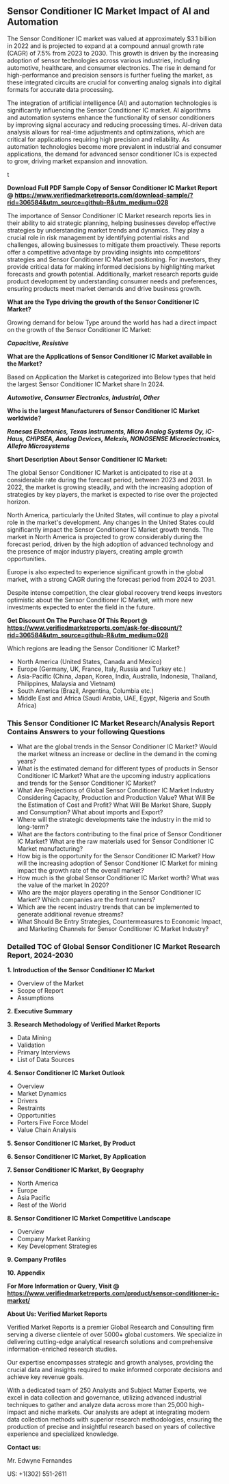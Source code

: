 <h2>Sensor Conditioner IC Market Impact of AI and Automation</h2><p>The Sensor Conditioner IC market was valued at approximately $3.1 billion in 2022 and is projected to expand at a compound annual growth rate (CAGR) of 7.5% from 2023 to 2030. This growth is driven by the increasing adoption of sensor technologies across various industries, including automotive, healthcare, and consumer electronics. The rise in demand for high-performance and precision sensors is further fueling the market, as these integrated circuits are crucial for converting analog signals into digital formats for accurate data processing.</p><p>The integration of artificial intelligence (AI) and automation technologies is significantly influencing the Sensor Conditioner IC market. AI algorithms and automation systems enhance the functionality of sensor conditioners by improving signal accuracy and reducing processing times. AI-driven data analysis allows for real-time adjustments and optimizations, which are critical for applications requiring high precision and reliability. As automation technologies become more prevalent in industrial and consumer applications, the demand for advanced sensor conditioner ICs is expected to grow, driving market expansion and innovation.</p>t</p><p id="" class=""><strong>Download Full PDF Sample Copy of Sensor Conditioner IC Market Report @ <a href="https://www.verifiedmarketreports.com/download-sample/?rid=306584&utm_source=github-R&utm_medium=028" target="_blank">https://www.verifiedmarketreports.com/download-sample/?rid=306584&utm_source=github-R&utm_medium=028</a></strong></p><p>The importance of&nbsp;Sensor Conditioner IC Market research reports lies in their ability to aid strategic planning, helping businesses develop effective strategies by understanding market trends and dynamics. They play a crucial role in risk management by identifying potential risks and challenges, allowing businesses to mitigate them proactively. These reports offer a competitive advantage by providing insights into competitors' strategies and Sensor Conditioner IC Market positioning. For investors, they provide critical data for making informed decisions by highlighting market forecasts and growth potential. Additionally, market research reports guide product development by understanding consumer needs and preferences, ensuring products meet market demands and drive business growth.</p><p><strong>What are the&nbsp;Type driving the growth of the Sensor Conditioner IC Market?</strong></p><p id="" class="">Growing demand for below Type around the world has had a direct impact on the growth of the Sensor Conditioner IC Market:</p><em><strong>Capacitive, Resistive</strong></em></p><strong>What are the&nbsp;Applications&nbsp;of Sensor Conditioner IC Market available in the Market?</strong></p><p id="" class="">Based on Application the Market is categorized into Below types that held the largest Sensor Conditioner IC Market share In 2024.</p><em><strong>Automotive, Consumer Electronics, Industrial, Other</strong></em></p><strong>Who is the largest Manufacturers of Sensor Conditioner IC Market worldwide?</strong></p><p><em><strong>Renesas Electronics, Texas Instruments, Micro Analog Systems Oy, iC-Haus, CHIPSEA, Analog Devices, Melexis, NONOSENSE Microelectronics, Allefro Microsystems</strong></em></p><p id="" class=""><strong>Short Description About Sensor Conditioner IC Market:</strong></p><p>The global Sensor Conditioner IC Market is anticipated to rise at a considerable rate during the forecast period, between 2023 and 2031. In 2022, the market is growing steadily, and with the increasing adoption of strategies by key players, the market is expected to rise over the projected horizon.</p><p>North America, particularly the United States, will continue to play a pivotal role in the market's development. Any changes in the United States could significantly impact the Sensor Conditioner IC Market growth trends. The market in North America is projected to grow considerably during the forecast period, driven by the high adoption of advanced technology and the presence of major industry players, creating ample growth opportunities.</p><p>Europe is also expected to experience significant growth in the global market, with a strong CAGR during the forecast period from 2024 to 2031.</p><p>Despite intense competition, the clear global recovery trend keeps investors optimistic about the Sensor Conditioner IC Market, with more new investments expected to enter the field in the future.</p><p id="" class=""><strong>Get Discount On The Purchase Of This Report @ <a href="https://www.verifiedmarketreports.com/ask-for-discount/?rid=306584&utm_source=github-R&utm_medium=028" target="_blank">https://www.verifiedmarketreports.com/ask-for-discount/?rid=306584&utm_source=github-R&utm_medium=028</a></strong></p>Which regions are leading the Sensor Conditioner IC Market?</p><ul><li>North America (United States, Canada and Mexico)</li><li>Europe (Germany, UK, France, Italy, Russia and Turkey etc.)</li><li>Asia-Pacific (China, Japan, Korea, India, Australia, Indonesia, Thailand, Philippines, Malaysia and Vietnam)</li><li>South America (Brazil, Argentina, Columbia etc.)</li><li>Middle East and Africa (Saudi Arabia, UAE, Egypt, Nigeria and South Africa)</li></ul><h3 id="" class="">This Sensor Conditioner IC Market Research/Analysis Report Contains Answers to your following Questions</h3><ul><li>What are the global trends in the Sensor Conditioner IC Market? Would the market witness an increase or decline in the demand in the coming years?</li><li>What is the estimated demand for different types of products in Sensor Conditioner IC Market? What are the upcoming industry applications and trends for the Sensor Conditioner IC Market?</li><li>What Are Projections of Global Sensor Conditioner IC Market Industry Considering Capacity, Production and Production Value? What Will Be the Estimation of Cost and Profit? What Will Be Market Share, Supply and Consumption? What about imports and Export?</li><li>Where will the strategic developments take the industry in the mid to long-term?</li><li>What are the factors contributing to the final price of Sensor Conditioner IC Market? What are the raw materials used for Sensor Conditioner IC Market manufacturing?</li><li>How big is the opportunity for the Sensor Conditioner IC Market? How will the increasing adoption of Sensor Conditioner IC Market for mining impact the growth rate of the overall market?</li><li>How much is the global Sensor Conditioner IC Market worth? What was the value of the market In 2020?</li><li>Who are the major players operating in the Sensor Conditioner IC Market? Which companies are the front runners?</li><li>Which are the recent industry trends that can be implemented to generate additional revenue streams?</li><li>What Should Be Entry Strategies, Countermeasures to Economic Impact, and Marketing Channels for Sensor Conditioner IC Market Industry?</li></ul><h3 id="" class="">Detailed TOC of Global Sensor Conditioner IC Market Research Report, 2024-2030</h3><p id="" class=""><strong>1. Introduction of the Sensor Conditioner IC Market</strong></p><ul><li>Overview of the Market</li><li>Scope of Report</li><li>Assumptions</li></ul><p id="" class=""><strong>2. Executive Summary</strong></p><p id="" class=""><strong>3. Research Methodology of Verified Market Reports</strong></p><ul><li>Data Mining</li><li>Validation</li><li>Primary Interviews</li><li>List of Data Sources</li></ul><p id="" class=""><strong>4. Sensor Conditioner IC Market Outlook</strong></p><ul><li>Overview</li><li>Market Dynamics</li><li>Drivers</li><li>Restraints</li><li>Opportunities</li><li>Porters Five Force Model</li><li>Value Chain Analysis</li></ul><p id="" class=""><strong>5. Sensor Conditioner IC Market, By Product</strong></p><p id="" class=""><strong>6. Sensor Conditioner IC Market, By Application</strong></p><p id="" class=""><strong>7. Sensor Conditioner IC Market, By Geography</strong></p><ul><li>North America</li><li>Europe</li><li>Asia Pacific</li><li>Rest of the World</li></ul><p id="" class=""><strong>8. Sensor Conditioner IC Market Competitive Landscape</strong></p><ul><li>Overview</li><li>Company Market Ranking</li><li>Key Development Strategies</li></ul><p id="" class=""><strong>9. Company Profiles</strong></p><p id="" class=""><strong>10. Appendix</strong></p><p id="" class=""><strong>For More Information or Query, Visit @ <a href="https://www.verifiedmarketreports.com/product/sensor-conditioner-ic-market/" target="_blank">https://www.verifiedmarketreports.com/product/sensor-conditioner-ic-market/</a></strong></p><p id="" class=""><strong>About Us: Verified Market Reports</strong></p><p id="" class="">Verified Market Reports is a premier Global Research and Consulting firm serving a diverse clientele of over 5000+ global customers. We specialize in delivering cutting-edge analytical research solutions and comprehensive information-enriched research studies.</p><p id="" class="">Our expertise encompasses strategic and growth analyses, providing the crucial data and insights required to make informed corporate decisions and achieve key revenue goals.</p><p id="" class="">With a dedicated team of 250 Analysts and Subject Matter Experts, we excel in data collection and governance, utilizing advanced industrial techniques to gather and analyze data across more than 25,000 high-impact and niche markets. Our analysts are adept at integrating modern data collection methods with superior research methodologies, ensuring the production of precise and insightful research based on years of collective experience and specialized knowledge.</p><p id="" class=""><strong>Contact us:</strong></p><p id="" class="">Mr. Edwyne Fernandes</p><p id="" class="">US: +1(302) 551-2611</p>
